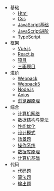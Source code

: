 ﻿* 基础
  * [Html](八股/html.md)
  * [Css](八股/css.md)
  * [JavaScript基础](八股/javascript基础.md)
  * [JavaScript进阶](八股/javascript进阶.md)
  * [TypeScript](八股/typescript.md)
* 框架
  * [Vue.js](八股/vue.md)
  * [React.js](八股/react.md)
  * [项目](八股/项目面试.md)
  * [三画项目](八股/三画项目面.md)			
* 进阶
  * [Webpack](八股/webpack.md)
  * [Webpack5](八股/webpack5.md)
  * [Node.js](八股/node.js.md)
  * [Axios](八股/axios.md)
  * [浏览器原理](八股/浏览器.md)
* 综合
  * [计算机网络](八股/网络.md)
  * [数据结构与算法](八股/数据结构与算法基础.md)
  * [性能优化](八股/性能优化.md)
  * [设计模式](八股/设计模式.md)
  * [场景题](八股/场景题.md)
  * [操作系统](八股/操作系统.md) 
  * [数据库原理](八股/数据库原理.md) 	
  * [计算机基础](八股/常见计算机基础.md)
* 代码
  * [代码题](八股/代码题.md)
  * [算法题](八股/算法题.md)
  * [输出题](八股/输出题.md)
